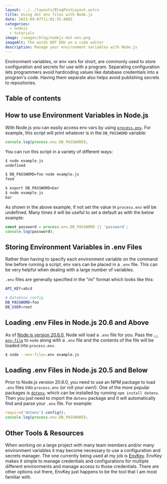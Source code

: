 ```yaml
---
layout: ../../layouts/BlogPostLayout.astro
title: Using dot env files with Node.js
date: 2023-09-07T11:01:55.000Z
categories:
  - nodejs
  - tutorials
image: /images/blog/nodejs-dot-env.png
imageAlt: The words DOT ENV on a code editor
description: Manage your environment variables with Node.js
---
```


Environment variables, or env vars for short, are commonly used to store configuration
and secrets for use with a program. Separating configuration lets programmers
avoid hardcoding values like database credentials into a program's code. Having
them separate also helps avoid publishing secrets to repositories.

## Table of contents

## How to use Environment Variables in Node.js

With Node.js you can easily access env vars by using
[`process.env`](https://nodejs.org/docs/latest-v20.x/api/process.html#processenv).
For example, this script will print whatever is in the `DB_PASSWORD` variable:

```javascript
console.log(process.env.DB_PASSWORD);
```

You can run this script in a variety of different ways:

```bash
$ node example.js
undefined

$ DB_PASSWORD=foo node example.js
food

$ export DB_PASSWORD=bar
$ node example.js
bar
```

As shown in the above example, if not set the value in `process.env` will be undefined.
Many times it will be useful to set a default as with the below example:

```javascript
const password = process.env.DB_PASSWORD || 'password';
console.log(password);
```

## Storing Environment Variables in .env Files

Rather than having to specify each environment variable on the command line before
running a script, env vars can be placed in a `.env` file. This can be very helpful
when dealing with a large number of variables.

`.env` files are generally specified in the "ini" format which looks like this:

```bash
API_KEY=abcd

# Database config
DB_PASSWORD=foo
DB_USER=root
```

## Loading .env Files in Node.js 20.6 and Above

As of [Node.js version 20.6.0](https://nodejs.org/en/blog/release/v20.6.0), Node
will load a `.env` file for you. Pass the [`--env-file`](https://nodejs.org/docs/latest-v20.x/api/cli.html#--env-fileconfig)
to `node` along with a `.env` file and the contents of the file will be loaded
into `process.env`.

```bash
$ node --env-file=.env example.js
```

## Loading .env Files in Node.js 20.5 and Below

Prior to Node.js version 20.6.0, you need to use an NPM package to load `.env` files
into `process.env` (or roll your own!). One of the more popular packages is
[`dotenv`](https://www.npmjs.com/package/dotenv), which can be installed by running
`npm install dotenv`. Then you just need to import the `dotenv` package and it will
automatically find and parse your `.env` file. For example:

```javascript
require('dotenv').config();
console.log(process.env.DB_PASSWORD);
```

## Other Tools & Resources

When working on a large project with many team members and/or many environment variables
it may become necessary to use a configuration and secrets manager. The one currently
being used at my job is [EnvKey](https://envkey.com/). EnvKey makes it simple to
manage credentials and configurations for multiple different environments and
manage access to those credentials. There are other options out there, EnvKey
just happens to be the tool that I am most familiar with.
